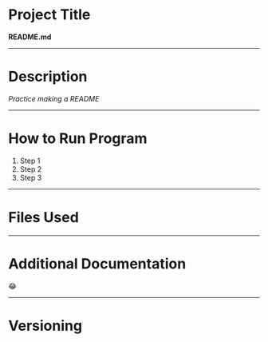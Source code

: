 # Project Title
**README.md**

---
# Description 
*Practice making a README*

---
# How to Run Program 
1. Step 1
2. Step 2
3. Step 3

---
# Files Used 


---
# Additional Documentation 
😂

---
# Versioning 
